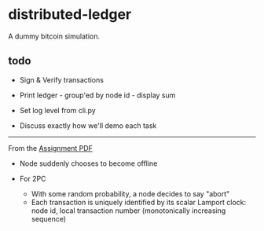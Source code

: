 
# distributed-ledger

A dummy bitcoin simulation.

## todo

* Sign & Verify transactions

* Print ledger - group'ed by node id - display sum

* Set log level from cli.py

* Discuss exactly how we'll demo each task

---

From the [Assignment PDF](http://www.cse.iitd.ernet.in/~mcs162658/cop701/A1.pdf)

* Node suddenly chooses to become offline

* For 2PC 
    * With some random probability, a node decides to say "abort"
    * Each transaction is uniquely identified by its scalar Lamport clock:  node id, local transaction number (monotonically increasing sequence)
